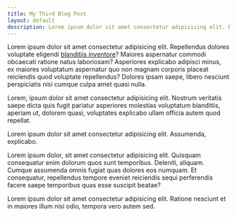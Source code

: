 ```yaml
---
title: My Third Blog Post
layout: default
description: Lorem ipsum dolor sit amet consectetur adipisicing elit. Nesciunt, ullam.
---
```


Lorem ipsum dolor sit amet consectetur adipisicing elit. Repellendus dolores voluptate eligendi [blanditiis inventore](http://google.com/)? Maiores aspernatur commodi obcaecati ratione natus laboriosam? Asperiores explicabo adipisci minus, ex maiores voluptatum aspernatur quo non magnam corporis placeat reiciendis quod voluptate repellendus? Dolores ipsam saepe, libero nesciunt perspiciatis nisi cumque culpa amet quasi nulla.

Lorem, ipsum dolor sit amet consectetur adipisicing elit. Nostrum veritatis saepe dicta quis fugit pariatur asperiores molestias voluptatum blanditiis, aperiam ut, dolorem quasi, voluptates explicabo ullam officia autem quod repellat.

Lorem ipsum dolor sit amet consectetur adipisicing elit. Assumenda, explicabo.

Lorem ipsum dolor, sit amet consectetur adipisicing elit. Quisquam consequatur enim dolorum quos sunt temporibus. Deleniti, aliquam. Cumque assumenda omnis fugiat quas dolores eos numquam. Et consequatur, repellendus tempore eveniet reiciendis sequi perferendis facere saepe temporibus quas esse suscipit beatae?

Lorem ipsum dolor sit amet consectetur adipisicing elit. Ratione nesciunt et in maiores illum nisi odio, tempora vero autem sed.

